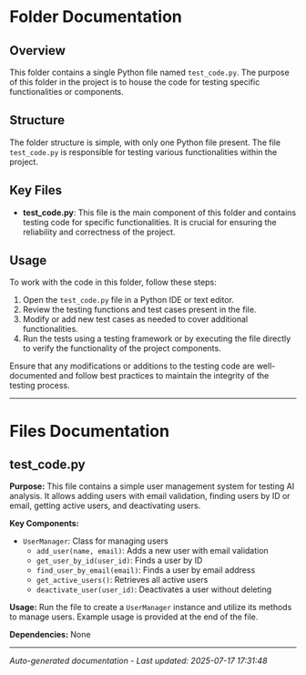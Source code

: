 # Folder Documentation

## Overview
This folder contains a single Python file named `test_code.py`. The purpose of this folder in the project is to house the code for testing specific functionalities or components.

## Structure
The folder structure is simple, with only one Python file present. The file `test_code.py` is responsible for testing various functionalities within the project.

## Key Files
- **test_code.py**: This file is the main component of this folder and contains testing code for specific functionalities. It is crucial for ensuring the reliability and correctness of the project.

## Usage
To work with the code in this folder, follow these steps:
1. Open the `test_code.py` file in a Python IDE or text editor.
2. Review the testing functions and test cases present in the file.
3. Modify or add new test cases as needed to cover additional functionalities.
4. Run the tests using a testing framework or by executing the file directly to verify the functionality of the project components.

Ensure that any modifications or additions to the testing code are well-documented and follow best practices to maintain the integrity of the testing process.

---

# Files Documentation

## test_code.py

**Purpose:** This file contains a simple user management system for testing AI analysis. It allows adding users with email validation, finding users by ID or email, getting active users, and deactivating users.

**Key Components:**
- `UserManager`: Class for managing users
  - `add_user(name, email)`: Adds a new user with email validation
  - `get_user_by_id(user_id)`: Finds a user by ID
  - `find_user_by_email(email)`: Finds a user by email address
  - `get_active_users()`: Retrieves all active users
  - `deactivate_user(user_id)`: Deactivates a user without deleting

**Usage:** Run the file to create a `UserManager` instance and utilize its methods to manage users. Example usage is provided at the end of the file.

**Dependencies:** None

---
*Auto-generated documentation - Last updated: 2025-07-17 17:31:48*
